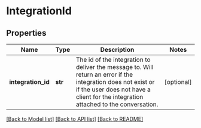 # IntegrationId

## Properties
Name | Type | Description | Notes
------------ | ------------- | ------------- | -------------
**integration_id** | **str** | The id of the integration to deliver the message to. Will return an error if the integration does not exist or if the user does not have a client for the integration attached to the conversation.  | [optional] 

[[Back to Model list]](../README.md#documentation-for-models) [[Back to API list]](../README.md#documentation-for-api-endpoints) [[Back to README]](../README.md)



